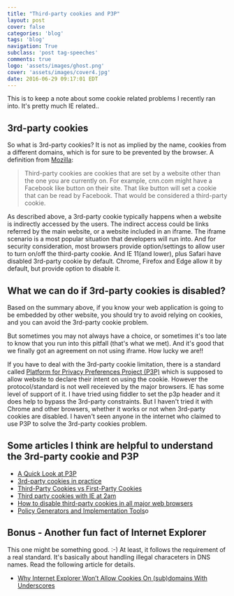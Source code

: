 ```yaml
---
title: "Third-party cookies and P3P"
layout: post
cover: false
categories: 'blog'
tags: 'blog'
navigation: True
subclass: 'post tag-speeches'
comments: true
logo: 'assets/images/ghost.png'
cover: 'assets/images/cover4.jpg'
date: 2016-06-29 09:17:01 EDT
---
```


This is to keep a note about some cookie related problems I recently ran into. It's pretty much IE related.. 

## 3rd-party cookies

So what is 3rd-party cookies? It is not as implied by the name, cookies from a different domains, which is for sure to be prevented by the browser. A definition from [Mozilla](https://support.mozilla.org/en-US/kb/disable-third-party-cookies):

> Third-party cookies are cookies that are set by a website other than the one you are currently on. For example, cnn.com might have a Facebook like button on their site. That like button will set a cookie that can be read by Facebook. That would be considered a third-party cookie.

As described above, a 3rd-party cookie typically happens when a website is indirectly accessed by the users. The indirect access could be links referred by the main website, or a website included in an iframe. The iframe scenario is a most popular situation that developers will run into. And for security consideration, most browsers provide option/settings to allow user to turn on/off the third-party cookie. And IE 11(and lower), plus Safari have disabled 3rd-party cookie by default. Chrome, Firefox and Edge allow it by default, but provide option to disable it.

## What we can do if 3rd-party cookies is disabled?

Based on the summary above, if you know your web application is going to be embedded by other website, you should try to avoid relying on cookies, and you can avoid the 3rd-party cookie problem. 

But sometimes you may not always have a choice, or sometimes it's too late to know that you run into this pitfall (that's what we met). And it's good that we finally got an agreement on not using iframe. How lucky we are!! 

If you have to deal with the 3rd-party cookie limitation, there is a standard called [Platform for Privacy Preferences Project (P3P)](https://en.wikipedia.org/wiki/P3P) which is supposed to allow website to declare their intent on using the cookie. However the protocol/standard is not well receieved by the major browsers. IE has some level of support of it. I have tried using fiddler to set the p3p header and it does help to bypass the 3rd-party constraints. But I haven't tried it with Chrome and other browsers, whether it works or not when 3rd-party cookies are disabled. I haven't seen anyone in the internet who claimed to use P3P to solve the 3rd-party cookies problem. 

## Some articles I think are helpful to understand the 3rd-party cookie and P3P

- [A Quick Look at P3P](https://blogs.msdn.microsoft.com/ieinternals/2013/09/17/a-quick-look-at-p3p/)
- [3rd-party cookies in practice](https://blog.zok.pw/web/2015/10/21/3rd-party-cookies-in-practice/)
- [Third-Party Cookies vs First-Party Cookies](http://www.opentracker.net/article/third-party-cookies-vs-first-party-cookies)
- [Third party cookies with IE at 2am](http://labs.fundbox.com/third-party-cookies-with-ie-at-2am/)
- [How to disable third-party cookies in all major web browsers](http://www.digitalcitizen.life/how-disable-third-party-cookies-all-major-browsers)
- [Policy Generators and Implementation Tools](http://www.p3ptoolbox.org/tools/resources1.shtml)o

## Bonus - Another fun fact of Internet Explorer

This one might be something good. :-) At least, it follows the requirement of a real standard. It's basically about handling illegal characeters in DNS names. Read the following article for details.

- [Why Internet Explorer Won’t Allow Cookies On (sub)domains With Underscores](https://ma.ttias.be/internet-explorer-wont-allow-cookies-subdomains-underscores/)


